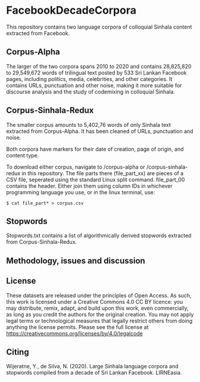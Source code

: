 # FacebookDecadeCorpora
This repository contains two language corpora of colloquial Sinhala content extracted from Facebook. 

## Corpus-Alpha
The larger of the two corpora spans 2010 to 2020 and contains 28,825,820 to 29,549,672 words of trilingual text posted by 533 Sri Lankan Facebook pages, including politics, media, celebrities, and other categories. It contains URLs, punctuation and other noise, making it more suitable for discourse analysis and the study of codemixing in colloquial Sinhala.

## Corpus-Sinhala-Redux
The smaller corpus amounts to 5,402,76 words of only Sinhala text extracted from Corpus-Alpha. It has been cleaned of URLs, punctuation and noise.

Both corpora have markers for their date of creation, page of origin, and content type. 

To download either corpus, navigate to /corpus-alpha or /corpus-sinhala-redux in this repository. The file parts there (file_part_xx) are pieces of a CSV file, seperated using the standard Linux split command. file_part_00 contains the header. Either join them using column IDs in whichever programming language you use, or in the linux terminal, use:

```
$ cat file_part* > corpus.csv
```

## Stopwords
Stopwords.txt contains a list of algorithmically derived stopwords extracted from Corpus-Sinhala-Redux.

## Methodology, issues and discussion
<lirneasia url link here>
  
## License

These datasets are released under the principles of Open Access. As such, this work is licensed under a Creative Commons 4.0 CC BY licence: you may distribute, remix, adapt, and build upon this work, even commercially, as long as you credit the authors for the original creation. You may not apply legal terms or technological measures that legally restrict others from doing anything the license permits. Please see the full license at https://creativecommons.org/licenses/by/4.0/legalcode

## Citing
Wijeratne, Y., de Silva, N. (2020). Large Sinhala language corpora and stopwords compiled from a decade of Sri Lankan Facebook. LIRNEasia.
